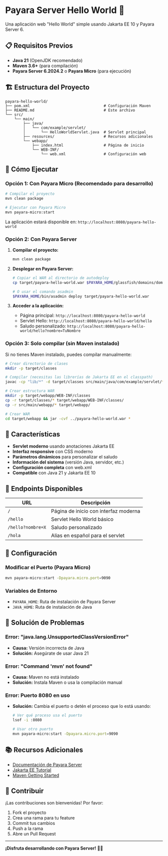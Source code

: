 # Payara Server Hello World 🐠

Una aplicación web "Hello World" simple usando Jakarta EE 10 y Payara Server 6.

## 📋 Requisitos Previos

- **Java 21** (OpenJDK recomendado)
- **Maven 3.6+** (para compilación)
- **Payara Server 6.2024.2** o **Payara Micro** (para ejecución)

## 🏗️ Estructura del Proyecto

```
payara-hello-world/
├── pom.xml                                 # Configuración Maven
├── README.md                               # Este archivo
└── src/
    └── main/
        ├── java/
        │   └── com/example/servlet/
        │       └── HelloWorldServlet.java  # Servlet principal
        ├── resources/                      # Recursos adicionales
        └── webapp/
            ├── index.html                  # Página de inicio
            └── WEB-INF/
                └── web.xml                 # Configuración web
```

## 🚀 Cómo Ejecutar

### Opción 1: Con Payara Micro (Recomendado para desarrollo)

```bash
# Compilar el proyecto
mvn clean package

# Ejecutar con Payara Micro
mvn payara-micro:start
```

La aplicación estará disponible en: `http://localhost:8080/payara-hello-world`

### Opción 2: Con Payara Server

1. **Compilar el proyecto:**
   ```bash
   mvn clean package
   ```

2. **Desplegar en Payara Server:**
   ```bash
   # Copiar el WAR al directorio de autodeploy
   cp target/payara-hello-world.war $PAYARA_HOME/glassfish/domains/domain1/autodeploy/
   
   # O usar el comando asadmin
   $PAYARA_HOME/bin/asadmin deploy target/payara-hello-world.war
   ```

3. **Acceder a la aplicación:**
   - Página principal: `http://localhost:8080/payara-hello-world`
   - Servlet Hello: `http://localhost:8080/payara-hello-world/hello`
   - Saludo personalizado: `http://localhost:8080/payara-hello-world/hello?nombre=TuNombre`

### Opción 3: Solo compilar (sin Maven instalado)

Si no tienes Maven instalado, puedes compilar manualmente:

```bash
# Crear directorio de clases
mkdir -p target/classes

# Compilar (necesitas las librerías de Jakarta EE en el classpath)
javac -cp "lib/*" -d target/classes src/main/java/com/example/servlet/*.java

# Crear estructura WAR
mkdir -p target/webapp/WEB-INF/classes
cp -r target/classes/* target/webapp/WEB-INF/classes/
cp -r src/main/webapp/* target/webapp/

# Crear WAR
cd target/webapp && jar -cvf ../payara-hello-world.war *
```

## 🌟 Características

- **Servlet moderno** usando anotaciones Jakarta EE
- **Interfaz responsive** con CSS moderno
- **Parámetros dinámicos** para personalizar el saludo
- **Información del sistema** (versión Java, servidor, etc.)
- **Configuración completa** con web.xml
- **Compatible** con Java 21 y Jakarta EE 10

## 📝 Endpoints Disponibles

| URL | Descripción |
|-----|-------------|
| `/` | Página de inicio con interfaz moderna |
| `/hello` | Servlet Hello World básico |
| `/hello?nombre=X` | Saludo personalizado |
| `/hola` | Alias en español para el servlet |

## 🔧 Configuración

### Modificar el Puerto (Payara Micro)

```bash
mvn payara-micro:start -Dpayara.micro.port=9090
```

### Variables de Entorno

- `PAYARA_HOME`: Ruta de instalación de Payara Server
- `JAVA_HOME`: Ruta de instalación de Java

## 🐛 Solución de Problemas

### Error: "java.lang.UnsupportedClassVersionError"
- **Causa:** Versión incorrecta de Java
- **Solución:** Asegúrate de usar Java 21

### Error: "Command 'mvn' not found"
- **Causa:** Maven no está instalado
- **Solución:** Instala Maven o usa la compilación manual

### Error: Puerto 8080 en uso
- **Solución:** Cambia el puerto o detén el proceso que lo está usando:
  ```bash
  # Ver qué proceso usa el puerto
  lsof -i :8080
  
  # Usar otro puerto
  mvn payara-micro:start -Dpayara.micro.port=9090
  ```

## 📚 Recursos Adicionales

- [Documentación de Payara Server](https://docs.payara.fish/)
- [Jakarta EE Tutorial](https://jakarta.ee/learn/)
- [Maven Getting Started](https://maven.apache.org/guides/getting-started/)

## 🤝 Contribuir

¡Las contribuciones son bienvenidas! Por favor:

1. Fork el proyecto
2. Crea una rama para tu feature
3. Commit tus cambios
4. Push a la rama
5. Abre un Pull Request

---

**¡Disfruta desarrollando con Payara Server!** 🐠✨
